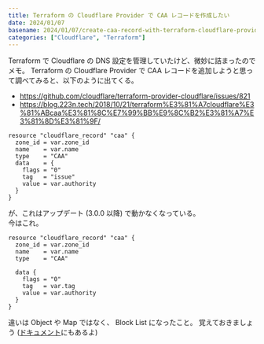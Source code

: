 ```yaml
---
title: Terraform の Cloudflare Provider で CAA レコードを作成したい
date: 2024/01/07
basename: 2024/01/07/create-caa-record-with-terraform-cloudflare-provider
categories: ["Cloudflare", "Terraform"]
---
```


Terraform で Cloudflare の DNS 設定を管理していたけど、微妙に詰まったのでメモ。
Terraform の Cloudflare Provider で CAA レコードを追加しようと思って調べてみると、以下のように出てくる。

- https://github.com/cloudflare/terraform-provider-cloudflare/issues/821
- https://blog.223n.tech/2018/10/21/terraform%E3%81%A7cloudflare%E3%81%ABcaa%E3%81%8C%E7%99%BB%E9%8C%B2%E3%81%A7%E3%81%8D%E3%81%9F/

```hcl
resource "cloudflare_record" "caa" {
  zone_id = var.zone_id
  name    = var.name
  type    = "CAA"
  data    = {
    flags = "0"
    tag   = "issue"
    value = var.authority
  }
}
```

が、これはアップデート (3.0.0 以降) で動かなくなっている。  
今はこれ。

```hcl
resource "cloudflare_record" "caa" {
  zone_id = var.zone_id
  name    = var.name
  type    = "CAA"

  data {
    flags = "0"
    tag   = var.tag
    value = var.authority
  }
}
```

違いは Object や Map ではなく、 Block List になったこと。
覚えておきましょう ([ドキュメント](https://registry.terraform.io/providers/cloudflare/cloudflare/latest/docs/resources/record)にもあるよ)
